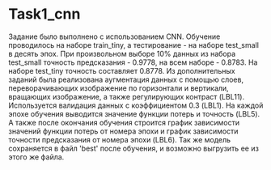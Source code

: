 # Task1_cnn
Задание было выполнено с использованием CNN. Обучение проводилось на наборе train_tiny, а тестирование - на наборе test_small в десять эпох. При произвольном выборе 10% данных из набора test_small точность предсказания - 0.9778, на всем наборе - 0.8783. На наборе test_tiny точность составляет 0.8778.
Из дополнительных заданий была реализована аугментация данных с помощью слоев, переворачивающих изображение по горизонтали и вертикали, вращающих изображение, а также регулирующих контраст (LBL11). Используется валидация данных с коэффициентом 0.3 (LBL1). На каждой эпохе обучения выводится значение функции потерь и точность (LBL5). А также после окончания обучения строится график зависимости значений функции потерь от номера эпохи и график зависимости точности предсказания от номера эпохи (LBL6). Так же модель сохраняется в файл 'best' после обучения, и возможно выгрузить ее из этого же файла.

